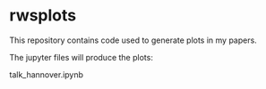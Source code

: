 # rwsplots
This repository contains code used to generate plots in my papers.

The jupyter files will produce the plots:

talk_hannover.ipynb
